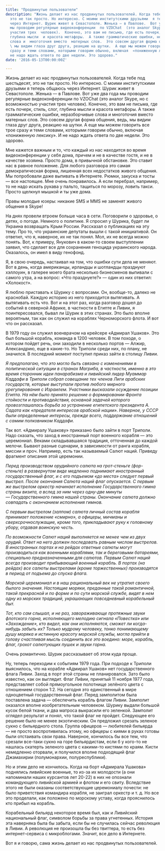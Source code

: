 ```yaml
---
title: "Продвинутые пользователи"
description: "Жизнь делает из нас продвинутых пользователей. Когда тебе под шестьдесят,
  это не так просто. Но интересно. С моими институтскими друзьями  я теперь общаюсь
  через Интернет. Шурик живет в Севастополе. Женька – в Павлове.  Вот уже два года
  мы проводим регулярные видеоконференции  по VZOChat  (это аналог Skype, но с возможностью
  участия трех  человек).  Конечно, это вам не письма, где есть почерк, стиль, слог,
  глубина мысли  и красота метафоры.  А также грамматические ошибки, неразборчивые
  слова и  многоточия вместо  матерных слов.  Это совсем другая форма общения, ведь,
  \ мы видим глаза друг друга, реакцию на шутки.  А еще мы можем говорить все трое
  сразу и теми словами, которыми говорим обычно, включая  «пониженную лексику». И
  не надо ждать ответа по две недели. Это здорово."
date: '2016-05-13T00:00:00Z'

---
```

Жизнь делает из нас продвинутых пользователей. Когда тебе под шестьдесят, это не так просто. Но интересно. С моими институтскими друзьями  я теперь общаюсь через Интернет. Шурик живет в Севастополе. Женька —&nbsp;в Павлове.  Вот уже два года мы проводим регулярные видеоконференции  по VZOChat  (это аналог Skype, но с возможностью участия трех  человек).  Конечно, это вам не письма, где есть почерк, стиль, слог, глубина мысли  и красота метафоры.  А также грамматические ошибки, неразборчивые слова и  многоточия вместо  матерных слов.  Это совсем другая форма общения, ведь,  мы видим глаза друг друга, реакцию на шутки.  А еще мы можем говорить все трое сразу и теми словами, которыми говорим обычно, включая  «пониженную лексику». И не надо ждать ответа по две недели. Это здорово.

Мне кажется важным и то, что каждый из нас находится во время видеоконференции у себя дома,  причем и не в качестве гостя, и не в качестве хозяина. Просто дома, в привычной обстановке. Это ставит нас в равное положение. Для любого разговора это самая демократическая форма, лишенная  всех недостатков живого общения.  Мы попробовали даже выпивать в Интернете. Рюмки, закуска и тосты —&nbsp;все настоящее. Мне очень понравилось.  А если перебрал, например, то не надо искать рукава у пальто,  тащиться по морозу, ловить такси. Просто щелкнул мышкой и ты уже дома. 

Правы молодые  юзеры: никакие SMS и MMS  не заменят живого общения в Skype!

На днях провели втроем  больше часа в сети. Поговорили о здоровье, о детях, о погоде. Немного о политике.  Я спросил у Шурика, будет ли Украина возвращать Крым России. Рассказал о публикациях на эту тему. Про то, что украинские депутаты  вышли с такой инициативой.  Он ответил, что я, наверное, их не так понял. Мол, их не всегда можно понять. Вот, к примеру, Янукович в каком-то своем выступлении заявил, что сделает все для сохранения геноцида украинского народа. Оказалось, он имел в виду генофонд.

Я, в свою очередь, настаивал на том, что ошибки сути дела не меняют.  Вот в день, когда американцы, ирландцы и шотландцы  празднуют хэллоуин, в галерее моего брата  несколько бизнесменов выпивали с самого утра, а на вопрос: «Что празднуете?» —&nbsp;один из них ответил: «Холокост».  

Я люблю приставать к Шурику с вопросами. Он, вообще-то, далеко не краснобай.  Каждую историю из него приходится вытягивать. А вытягивать есть что. Вот и на этот раз, когда разговор дошел до событий в северной Африке, в частности в Египте и Ливии, я поинтересовался, бывал ли Шурик в этих странах. Это было вполне вероятным, так как он служил на кораблях Черноморского флота.  И вот что он рассказал.

В 1979 году он служил военврачом  на крейсере «Адмирал Ушаков». Это был большой корабль,  команда в 1200 человек. В том походе, о котором пойдет речь, они заходили в несколько портов —&nbsp;Алжир, Александрию, еще в какие-то. Но Триполи среди них, по плану, не значился. В последний момент поступил приказ зайти в столицу Ливии.

*Я предполагаю, что это могло быть связано с изменениями в политической ситуации в странах  Магриба, в частности, именно в это время сторонник идеи панарабизма и ливийский лидер   Муаммар Каддафи в Триполи собрал совещание тех членов Лиги арабских государств, которые выступали против любого мирного урегулирования с Израилем. Участники высказали осуждение позиции Египта. На нём было принято решение о формировании Фронта стойкости и противодействия, основной задачей которого провозглашалась борьба за устранение египетского президента А. Садата как «предателя интересов арабской нации».  Наверное, у СССР были определенные интересы, прежде всего, поддержание отношений с самим полковником Каддафи.*

Так вот. «Адмиралу Ушакову» приказано было зайти в порт Триполи.  Надо сказать, что заход в иностранный порт военного корабля —&nbsp;это церемониал. Веками складывавшаяся традиция, отточенная до каждой мелочи.  Бывают разные сценарии, в зависимости от ранга корабля, миссии и проч.  Например,  есть так называемый Салют наций. Приведу фрагмент описания этой церемонии.

*Перед производством орудийного салюта на грот-стеньге (фор-стеньге) в развернутом виде медленно поднимают иностранный государственный флаг, и с его подъемом «до места» следует первый выстрел. После окончания Салюта наций флаг опускается. С первым же выстрелом оркестр начинает исполнение Государственного гимна страны визита, а вслед за ним через одну-две минуты —&nbsp;Государственного гимна нашей страны. Окончание салюта должно совпадать с окончанием исполнения гимнов.*

*С первым выстрелом (залпом) салюта личный состав корабля принимает положение «смирно», а офицеры, мичманы и сверхсрочнослужащие, кроме того, прикладывают руку к головному убору, отдавая воинскую честь.*

*По возможности Салют наций выполняется не менее чем из двух орудий. Ответ на него должен последовать равным числом выстрелов. В иностранных портах и на рейдах ответные салюты могут производиться как военными кораблями, так и береговыми батареями, специально предназначенными для салютов. Первым Салют наций всегда производит прибывающий военный корабль. В портах (на рейдах) все салюты выстрелами (кроме торжественных) производятся в период от подъема до спуска флага.*

*Морской церемониал и в наш рациональный век не утратил своего былого значения. Настоящие моряки, преданные такой романтичной, такой прекрасной и по форме и по сути морской службе, видят в нем одну из морских традиций, украшающих повседневный корабельный быт.*

*Тот, кто сам слышал, и не раз, завораживающе протяжные звуки флотского горна, исполняющего мелодию сигнала «Повестка» или «Захождение», кто видел, как они исполняются, сможет ли когда-нибудь забыть их? Только мудрому человеку, тонко понимающему душу моряка и истинную красоту морской службы, могла прийти в голову счастливая мысль соединить все это воедино: море, корабль, флаг, грохот салютующих пушек и звуки горна.*

Очень романтично. Шурик рассказывает  об этом куда проще.

Ну, теперь переходим к событиям  1979 года. При подходе к Триполи выяснилось, что на корабле «Адмирал Ушаков»  нет государственного флага Ливии. Заход в порт этой страны не планировался.  Зато было известно, как он выглядит.   Флаг Ли́вии, принятый 11 ноября 1977 года, представляет собой прямоугольное полотнище зелёного цвета с отношением сторон 1:2. На сегодня это единственный в мире одноцветный государственный флаг.  Перед замполитом была поставлена задача  —&nbsp;обеспечить корабль флагом Ливии.  Замполит оказался вполне изобретательным человеком. Шурику выдали большой кусок белой ткани, и два матроса выкрасили его зеленкой. Замполит оглядел результат и понял, что такой флаг не пройдет. Следующее его решение было не менее экзотическим. Он предложил срезать зеленое сукно с бильярдного стола. Группа офицеров —&nbsp;любителей бильярда —&nbsp;не просто воспротивилась этому, но офицеры с киями в руках готовы были отстаивать свои права. Наверное, кончилось бы все тем, что срезали все-таки  сукно на горе бильярдистам, если б у кого-то не нашлась скатерть зеленого цвета с какими-то кистями по краям. Кисти немедленно оторвали, и получился вполне подходящий флаг  Джамахирии (полумонархии,  полуреспублики).

Но и этим дело не кончилось. Когда на борт «Адмирала Ушакова» поднялись ливийские военные, то из-за их молодости (а они напоминали наших курсантов лет 20-22) в них не опознали командующего ливийской армией и флотом и его свиту.  Вследствие этого не были оказаны соответствующие церемониалу почести:  не было приветствия командира корабля, не заиграл оркестр и т. д. Но все это проделали,  как положено по морскому уставу, когда прояснилось кто прибыл на корабль.

Корабельный бильярд некоторое время был, как и Ливийский национальный флаг,  символом  борьбы за права угнетенных.  История эта наверняка была бы забыта, если бы не случилась  сейчас революция в Ливии. А революция не произошла бы без твиттера, то есть без интернет-сервиса  с микроблогами.  Значит,  все дело в Интернете. 

Вот я и говорю, сама жизнь делает из нас продвинутых пользователей.
